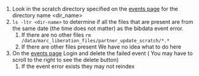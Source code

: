 1.  Look in the scratch directory specified on the [events page](https://bibdata.princeton.edu/events) for the directory name <dir_name>
1. `ls -ltr <dir-name>` to determine if all the files that are present are from the same date (the time does not matter) as the bibdata event error.
   1. If there are no other files
      `rm /data/marc_liberation_files/partner_update_scratch/*.*`
   1. If there are other files present
      We have no idea what to do here
1. On the [events page](https://bibdata.princeton.edu/events) Login and delete the failed event ( You may have to scroll to the right to see the delete button)
   1. If the event error exists they may not reindex

